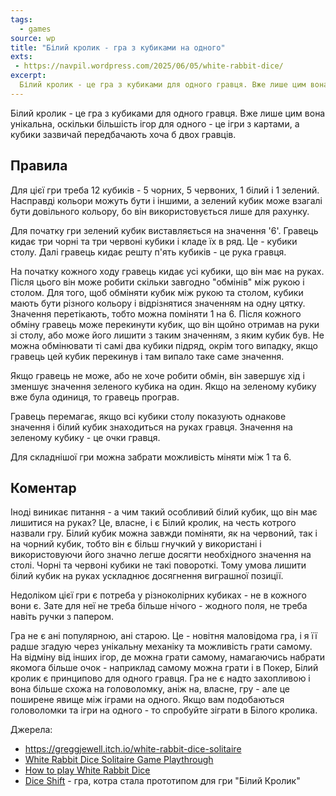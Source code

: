 ```yaml
---
tags:
  - games
source: wp
title: "Білий кролик - гра з кубиками на одного" 
exts:
 - https://navpil.wordpress.com/2025/06/05/white-rabbit-dice/
excerpt:
  Білий кролик - це гра з кубиками для одного гравця. Вже лише цим вона унікальна, оскільки більшість ігор для одного - це ігри з картами, а кубики зазвичай передбачають хоча б двох гравців. 
---
```

Білий кролик - це гра з кубиками для одного гравця. Вже лише цим вона унікальна, оскільки більшість ігор для одного - це ігри з картами, а кубики зазвичай передбачають хоча б двох гравців. 

## Правила

Для цієї гри треба 12 кубиків - 5 чорних, 5 червоних, 1 білий і 1 зелений. Насправді кольори можуть бути і іншими, а зелений кубик може взагалі бути довільного кольору, бо він використовується лише для рахунку.

Для початку гри зелений кубик виставляється на значення '6'. Гравець кидає три чорні та три червоні кубики і кладе їх в ряд. Це - кубики столу. Далі гравець кидає решту п'ять кубиків - це рука гравця.

На початку кожного ходу гравець кидає усі кубики, що він має на руках. Після цього він може робити скільки завгодно "обмінів" між рукою і столом. Для того, щоб обміняти кубик між рукою та столом, кубики мають бути різного кольору і відрізнятися значенням на одну цятку. Значення перетікають, тобто можна поміняти 1 на 6. Після кожного обміну гравець може перекинути кубик, що він щойно отримав на руки зі столу, або може його лишити з таким значенням, з яким кубик був. Не можна обмінювати ті самі два кубики підряд, окрім того випадку, якщо гравець цей кубик перекинув і там випало таке саме значення.

Якщо гравець не може, або не хоче робити обмін, він завершує хід і зменшує значення зеленого кубика на один. Якщо на зеленому кубику вже була одиниця, то гравець програв.

Гравець перемагає, якщо всі кубики столу показують однакове значення і білий кубик знаходиться на руках гравця. Значення на зеленому кубику - це очки гравця.

Для складнішої гри можна забрати можливість міняти між 1 та 6.

## Коментар

Іноді виникає питання - а чим такий особливий білий кубик, що він має лишитися на руках? Це, власне, і є Білий кролик, на честь котрого назвали гру. Білий кубик можна завжди поміняти, як на червоний, так і на чорний кубик, тобто він є більш гнучкий у використані і використовуючи його значно легше досягти необхідного значення на столі. Чорні та червоні кубики не такі повороткі. Тому умова лишити білий кубик на руках ускладнює досягнення виграшної позиції.

Недоліком цієї гри є потреба у різноколірних кубиках - не в кожного вони є. Зате для неї не треба більше нічого - жодного поля, не треба навіть ручки з папером. 

[//]: # (В грі можна використовувати декілька трюків, котрі можуть здаватися шахраюваням. Наприклад зворотний обмін в грі заборонений, зате можна зробити подвійний зворотний обмін. Що я маю на увазі? Обмінювати два кубики підряд заборонено - наприклад не можна поміняти чорну 5 з руки на червону 4 зі столу, а потім знову поміняти ті ж два кубики і отримати 5 на руки назад. Навіщо це взагалі робити, спитаєте ви? Якщо у вас на руках чорна 5, яка вам не підходить, і ви її хочете перекинути, то така маніпуляція - зворотний обмін - дозволила б перекинути чорну п'ятірку. Відповідно це заборонено. Але "подвійний зворотний обмін" не заборонений. Тобто якщо ми маємо на руках чорну п'ятірку &#40;Ч5&#41; і червону &#40;руду&#41; одиницю &#40;Р1&#41;, які ми хочемо перекинути - ми можемо зробити наступні обміни: Ч5 на Р4, Р1 на Ч2, Р4 на Ч5 &#40;зворотний обмін&#41; і перекидаємо Ч5, Ч2 на Р1 &#40;другий зворотний обмін&#41; і перекидаємо Р1. )

[//]: # (Ви можете дозволити подвійні зворотні обміни для спрощення собі життя - швидше всього так і треба грати і це - не єдиний трюк у цій грі. А можете дещо змінити механіку гри, так як це роблю я - кубики після обміну, якщо їх не перекидають, ніби прилипають до кубика столу і лишаються на столі. Вони досі вважаються кубиками руки, але їх не можна використати для обміну з кубиком, до якого вони прилипли. Таким чином заборонені не лише подвійні зворотні обміни, але і потрійні зворотні обміни та й будь-які зворотні обміни. Зрозуміло що на початку ходу усі прилиплі кубики беруться в руки та перекидаються. Те, що вони прилипли до іншого кубика - лише спосіб позначення з яким кубиком його не можна обмінювати. )

Гра не є ані популярною, ані старою. Це - новітня маловідома гра, і я її радше згадую через унікальну механіку та можливість грати самому. На відміну від інших ігор, де можна грати самому, намагаючись набрати якомога більше очок - наприклад самому можна грати і в Покер, Білий кролик є принципово для одного гравця. Гра не є надто захопливою і вона більше схожа на головоломку, аніж на, власне, гру - але це поширене явище між іграми на одного. Якщо вам подобаються головоломки та ігри на одного - то спробуйте зіграти в Білого кролика.

Джерела: 

 - https://greggjewell.itch.io/white-rabbit-dice-solitaire
 - [White Rabbit Dice Solitaire Game Playthrough](https://www.youtube.com/watch?v=drNSjxlvXLo)
 - [How to play White Rabbit Dice](https://www.youtube.com/watch?v=fgWJn-CIbNk)
 - [Dice Shift](https://boardgamegeek.com/boardgame/62787/dice-shift) - гра, котра стала прототипом для гри "Білий Кролик"
